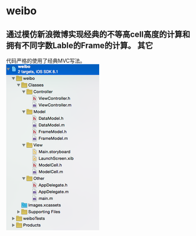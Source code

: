 weibo
=
通过模仿新浪微博实现经典的不等高cell高度的计算和拥有不同字数Lable的Frame的计算。
其它
-
代码严格的使用了经典MVC写法。<br/>
![image](https://raw.githubusercontent.com/KathenZK/weibo/master/screenshots/屏幕快照%202015-03-08%20下午9.10.28.png)
